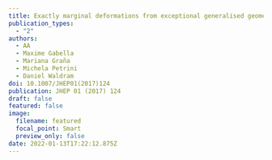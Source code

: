 ```yaml
---
title: Exactly marginal deformations from exceptional generalised geometry
publication_types:
  - "2"
authors:
  - AA
  - Maxime Gabella
  - Mariana Graña
  - Michela Petrini
  - Daniel Waldram
doi: 10.1007/JHEP01(2017)124
publication: JHEP 01 (2017) 124
draft: false
featured: false
image:
  filename: featured
  focal_point: Smart
  preview_only: false
date: 2022-01-13T17:22:12.875Z
---
```

